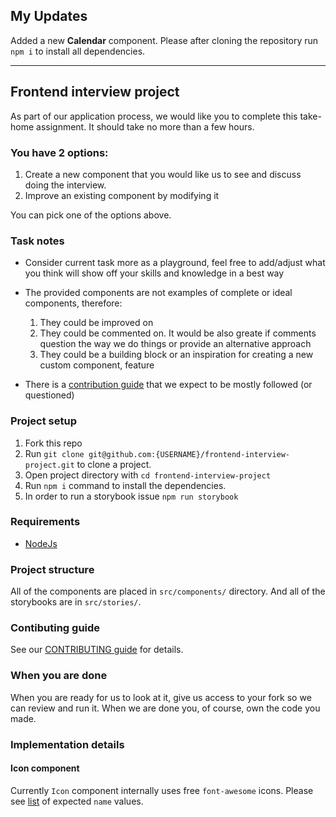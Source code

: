 ## My Updates

Added a new **Calendar** component.
Please after cloning the repository run `npm i` to install all dependencies.

---

## Frontend interview project

As part of our application process, we would like you to complete this take-home assignment. It should take no more than a few hours.

### You have 2 options:
1. Create a new component that you would like us to see and discuss doing the interview.
2. Improve an existing component by modifying it

You can pick one of the options above.

### Task notes
- Consider current task more as a playground, feel free to add/adjust what you think will show off your skills and knowledge in a best way
- The provided components are not examples of complete or ideal components, therefore:
  1. They could be improved on
  2. They could be commented on. It would be also greate if comments question the way we do things or provide an alternative approach
  3. They could be a building block or an inspiration for creating a new custom component, feature

- There is a [contribution guide](https://github.com/Dixa-public//frontend-interview-project/blob/master/CONTRIBUTING.md) that we expect to be mostly followed (or questioned)

### Project setup
1. Fork this repo
2. Run `git clone git@github.com:{USERNAME}/frontend-interview-project.git` to clone a project.
3. Open project directory with `cd frontend-interview-project`
4. Run `npm i` command to install the dependencies.
5. In order to run a storybook issue `npm run storybook`

### Requirements
- [NodeJs](https://nodejs.org)

### Project structure
All of the components are placed in `src/components/` directory. And all of the storybooks are in `src/stories/`.

### Contibuting guide
See our [CONTRIBUTING guide](https://github.com/Dixa-public/frontend-interview-project/blob/master/CONTRIBUTING.md) for details.

### When you are done
When you are ready for us to look at it, give us access to your fork so we can review and run it. When we are done you, of course, own the code you made.

### Implementation details

#### Icon component
Currently `Icon` component internally uses free `font-awesome` icons. Please see [list](https://fontawesome.com/icons?m=free) of expected `name` values.
